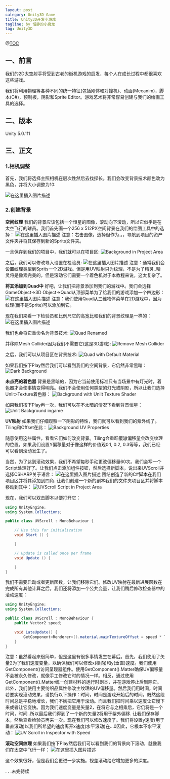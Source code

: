 ```yaml
---
layout: post
category: Unity3D-Game
title: Unity3D开发小游戏
tagline: by 恬静的小魔龙
tag: Unity3D
---
```


@[TOC](《太空射击游戏》游戏教程)
## 一、前言
我们的2D太空射手将受到古老的街机游戏的启发，每个人在成长过程中都很喜欢这些游戏。

我们将利用物理等各种不同的统一特征(包括刚体和对撞机)、动画(Mecanim)，脚本(C#)，预制板，阴影和Sprite Editor。游戏艺术将非常容易创建与我们的绘画工具的选择。
## 二、版本
Unity 5.0.1f1

## 三、正文
### 1.相机调整
首先，我们将选择主照相机在层次性然后去找探长。我们会改变背景技术颜色改为黑色，并将大小调整为10:

![在这里插入图片描述](https://img-blog.csdnimg.cn/20190911174234439.png?x-oss-process=image/watermark,type_ZmFuZ3poZW5naGVpdGk,shadow_10,text_aHR0cHM6Ly9ibG9nLmNzZG4ubmV0L3E3NjQ0MjQ1Njc=,size_16,color_FFFFFF,t_70)
### 2.创建背景
**空间纹理**
我们的背景应该包括一个恒星的图像，滚动向下滚动，所以它似乎是在太空飞行的球员。我们首先画一个256 x 512PX空间背景在我们的绘图工具中的选择：
![在这里插入图片描述](https://img-blog.csdnimg.cn/20190911174254302.png)
注意：右击图像，选择但作为.。，导航到项目的资产文件夹并将其保存到新的Sprits文件夹。

一旦保存到我们的项目中，我们就可以在项目区:
![Background in Project Area](https://img-blog.csdnimg.cn/2019091117430656.png)

之后，我们可以修改导入设置在检验员:
![在这里插入图片描述](https://img-blog.csdnimg.cn/20190911174319158.png?x-oss-process=image/watermark,type_ZmFuZ3poZW5naGVpdGk,shadow_10,text_aHR0cHM6Ly9ibG9nLmNzZG4ubmV0L3E3NjQ0MjQ1Njc=,size_16,color_FFFFFF,t_70)
注意：通常我们会设置纹理类型到Sprits一个2D游戏。但是用UV映射只为纹理，不是为了精灵..精灵将是像素完美的，但是滚动它们需要一个着色机对于本教程来说，这太复杂了。

**将其添加到Quad中**
好吧，让我们把背景添加到我们的游戏中。我们会选择GameObject->3D Object->Quad从顶部菜单为了给我们的游戏添加一个四边形：
![在这里插入图片描述](https://img-blog.csdnimg.cn/20190911175608795.png?x-oss-process=image/watermark,type_ZmFuZ3poZW5naGVpdGk,shadow_10,text_aHR0cHM6Ly9ibG9nLmNzZG4ubmV0L3E3NjQ0MjQ1Njc=,size_16,color_FFFFFF,t_70)
注意：我们使用Quad从三维物体菜单在2D游戏中，因为纹理(而不是Sprite)可以添加到它。

现在我们来看一下检验员和比例尺它的高宽比和我们的背景纹理是一样的：
![在这里插入图片描述](https://img-blog.csdnimg.cn/20190911181921217.png)

我们也会将它重命名为背景技术:
![Quad Renamed](https://img-blog.csdnimg.cn/20190911181926858.png)

并移除Mesh Collider因为我们不需要它(这是3D游戏):
![Remove Mesh Collider](https://img-blog.csdnimg.cn/20190911181933653.png)

之后，我们可以从项目区在背景技术:
![Quad with Default Material](https://img-blog.csdnimg.cn/20190911181945784.png)

如果我们按下Play然后我们可以看到我们的空间背景，它仍然非常黑暗：
![Dark Background](https://img-blog.csdnimg.cn/20190911181953746.png?x-oss-process=image/watermark,type_ZmFuZ3poZW5naGVpdGk,shadow_10,text_aHR0cHM6Ly9ibG9nLmNzZG4ubmV0L3E3NjQ0MjQ1Njc=,size_16,color_FFFFFF,t_70)

**未点亮的着色器**
背景是黑暗的，因为它当前使用标准只有当场景中有灯光时，着色器才会使事情变得明亮。我们不会使用任何类型的灯光或阴影，所以让我们选择Unlit>Texture着色器：
![Background with Unlit Texture Shader](https://img-blog.csdnimg.cn/20190911182010634.png?x-oss-process=image/watermark,type_ZmFuZ3poZW5naGVpdGk,shadow_10,text_aHR0cHM6Ly9ibG9nLmNzZG4ubmV0L3E3NjQ0MjQ1Njc=,size_16,color_FFFFFF,t_70)

如果我们按下Play再一次，我们可以在不太暗的情况下看到背景恒星：
![Unlit Background ingame](https://img-blog.csdnimg.cn/20190911182039549.png?x-oss-process=image/watermark,type_ZmFuZ3poZW5naGVpdGk,shadow_10,text_aHR0cHM6Ly9ibG9nLmNzZG4ubmV0L3E3NjQ0MjQ1Njc=,size_16,color_FFFFFF,t_70)

**UV映射**
如果我们仔细观察一下阴影的特性，我们就可以看到我们的紫外线了。Tiling和Offset在此：
![Background UV Properties](https://img-blog.csdnimg.cn/2019091118204911.png)

随意使用这些属性，看看它们如何改变背景。Tiling会重蹈覆辙偏移量会改变纹理的位置。如果我们设置Y偏移量对于像这样的价值观0.1, 0.2, 0.3等等，我们已经可以看到滚动发生了。

当然，为了达到滚动效果，我们不希望每秒手动更改偏移量60次。我们会写一个Script处理好了。让我们点击添加组件按钮，然后选择新脚本，说出来UVScroll并选择CSHARP关于语言：
![在这里插入图片描述](https://img-blog.csdnimg.cn/20190911182148294.png?x-oss-process=image/watermark,type_ZmFuZ3poZW5naGVpdGk,shadow_10,text_aHR0cHM6Ly9ibG9nLmNzZG4ubmV0L3E3NjQ0MjQ1Njc=,size_16,color_FFFFFF,t_70)
团结创造了新的C#脚本在我们项目区并将其添加到四角..让我们创建一个新的剧本我们的文件夹项目区并将脚本移动到其中：
![UVScroll Script in Project Area](https://img-blog.csdnimg.cn/20190911182154598.png)

现在，我们可以双击脚本以便打开它：

```csharp
using UnityEngine;
using System.Collections;

public class UVScroll : MonoBehaviour {

    // Use this for initialization
    void Start () {

    }

    // Update is called once per frame
    void Update () {

    }
}
```

我们不需要启动或者更新函数，让我们移除它们。修改UV映射在最新进展函数在完成所有其他计算之后。我们还将添加一个公共变量，让我们稍后修改检查器中的滚动速度：

```csharp
using UnityEngine;
using System.Collections;

public class UVScroll : MonoBehaviour {
    public Vector2 speed;

    void LateUpdate() {
        GetComponent<Renderer>().material.mainTextureOffset = speed * Time.time;
    }
}
```

注意：虽然看起来很简单，但是这里有很多事情发生在幕后。首先，我们使用了矢量2为了我们速度变量，以确保我们可以修改x(横向)和y(垂直)速度。我们使用GetComponent<Renderer>()访问呈现器组件。使用GetComponent<Renderer>().Matter确保UV偏移量不会被永久修改，就像手工修改它时的情况一样。相反，通过使用GetComponent<Renderer>().Matter统一创建材料的运行时副本，并在游戏停止后删除它。此外，我们使用主要纺织品属性修改主纹理的UV偏移量。然后我们用时间，时间若要实现滚动效果，请执行以下操作：时间，时间是游戏开始后的时间。既然这段时间总是平稳地增长，我们不妨把它用于滚动。而且我们把时间乘以速度让它慢下来或者让它变快。因为我们速度变量是矢量2，在将它与之相乘后，它仍将是一个时间，时间..所以最后我们得到了一个新的矢量2将用于紫外偏移.
让我们保存脚本，然后查看检验员再来一次。现在我们可以修改速度了。我们将设置y速度(用于垂直滚动)以我们所希望的速度离开x速度(水平滚动)在…0因此，它根本不水平滚动：
![UV Scroll in Inspector with Speed](https://img-blog.csdnimg.cn/20190911182227670.png)

**滚动空间纹理**
如果我们按下Play然后我们可以看到我们的背景向下滚动，就像我们在太空中飞行一样：
![在这里插入图片描述](https://imgconvert.csdnimg.cn/aHR0cHM6Ly9ub29idHV0cy5jb20vY29udGVudC91bml0eS8yZC1zcGFjZS1zaG9vdGVyLWdhbWUvYmFja2dyb3VuZF9zY3JvbGxpbmcuZ2lm)

这个效果很好，但是我们会更进一步实施。视差滚动给它增加更多的深度。

. . .未完待续
